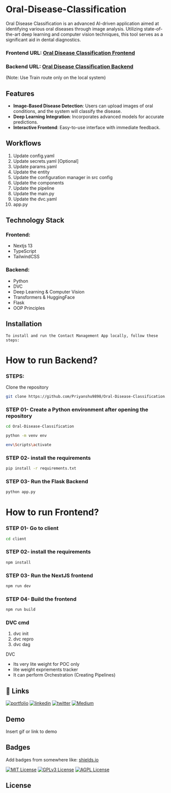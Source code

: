 # Oral-Disease-Classification

Oral Disease Classification is an advanced AI-driven application aimed at identifying various oral diseases through image analysis. Utilizing state-of-the-art deep learning and computer vision techniques, this tool serves as a significant aid in dental diagnostics.

### Frontend URL: [Oral Disease Classification Frontend](https://oral-disease-classification.vercel.app/)
### Backend URL: [Oral Disease Classification Backend](https://oraldiseasedetector.onrender.com)
(Note: Use Train route only on the local system)

## Features
- **Image-Based Disease Detection**: Users can upload images of oral conditions, and the system will classify the disease.
- **Deep Learning Integration**: Incorporates advanced models for accurate predictions.
- **Interactive Frontend**: Easy-to-use interface with immediate feedback.

## Workflows

1. Update config.yaml
2. Update secrets.yaml [Optional]
3. Update params.yaml
4. Update the entity
5. Update the configuration manager in src config
6. Update the components
7. Update the pipeline 
8. Update the main.py
9. Update the dvc.yaml
10. app.py

## Technology Stack
### Frontend:
- Nextjs 13
- TypeScript
- TailwindCSS
### Backend:
- Python
- DVC
- Deep Learning & Computer Vision
- Transformers & HuggingFace
- Flask
- OOP Principles

## Installation
    To install and run the Contact Management App locally, follow these steps:
    
# How to run Backend?
### STEPS:

Clone the repository

```bash
git clone https://github.com/Priyanshu9898/Oral-Disease-Classification.git
```
### STEP 01- Create a Python environment after opening the repository
```bash
cd Oral-Disease-Classification
```

```bash
python -m venv env
```

```bash
env\Scripts\activate
```


### STEP 02- install the requirements
```bash
pip install -r requirements.txt
```

### STEP 03- Run the Flask Backend
```bash
python app.py
```

# How to run Frontend?
### STEP 01- Go to client
```bash
cd client
```
### STEP 02- install the requirements
```bash
npm install
```

### STEP 03- Run the NextJS frontend
```bash
npm run dev
```

### STEP 04- Build the frontend
```bash
npm run build
```


### DVC cmd

1. dvc init
2. dvc repro
3. dvc dag



DVC 

 - Its very lite weight for POC only
 - lite weight expriements tracker
 - It can perform Orchestration (Creating Pipelines)

## 🔗 Links
[![portfolio](https://img.shields.io/badge/my_portfolio-000?style=for-the-badge&logo=ko-fi&logoColor=white)](https://priyanshumalaviya.vercel.app/)
[![linkedin](https://img.shields.io/badge/linkedin-0A66C2?style=for-the-badge&logo=linkedin&logoColor=white)](https://www.linkedin.com/in/priyanshumalaviya/)
[![twitter](https://img.shields.io/badge/twitter-1DA1F2?style=for-the-badge&logo=twitter&logoColor=white)](https://twitter.com/Priyanshu2281)
[![Medium](https://img.shields.io/badge/medum-1DA1F2?style=for-the-badge&logo=medium&logoColor=black)](https://medium.com/@priyanshumalaviya9210)
## Demo

Insert gif or link to demo


## Badges

Add badges from somewhere like: [shields.io](https://shields.io/)

[![MIT License](https://img.shields.io/badge/License-MIT-green.svg)](https://choosealicense.com/licenses/mit/)
[![GPLv3 License](https://img.shields.io/badge/License-GPL%20v3-yellow.svg)](https://opensource.org/licenses/)
[![AGPL License](https://img.shields.io/badge/license-AGPL-blue.svg)](http://www.gnu.org/licenses/agpl-3.0)


## License
